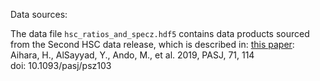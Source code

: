 Data sources:

The data file `hsc_ratios_and_specz.hdf5` contains data products sourced from the Second HSC data release, which is described in:
[this paper](https://academic.oup.com/pasj/article/71/6/114/5602617):<br/>
Aihara, H., AlSayyad, Y., Ando, M., et al. 2019, PASJ, 71, 114<br/>
doi: 10.1093/pasj/psz103
